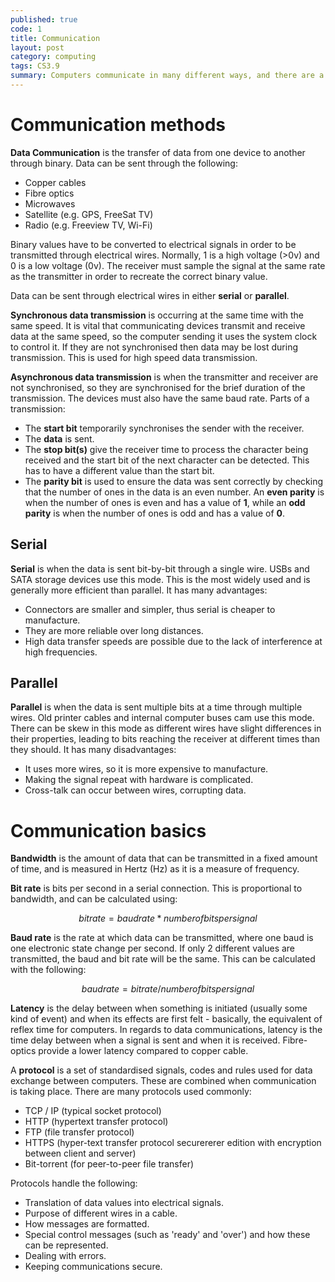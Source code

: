 ```yaml
---
published: true
code: 1
title: Communication
layout: post
category: computing
tags: CS3.9
summary: Computers communicate in many different ways, and there are a lot of factors that contribute to this.
---
```


# Communication methods
**Data Communication** is the transfer of data from one device to another through binary. Data can be sent through the following:

  * Copper cables
  * Fibre optics
  * Microwaves
  * Satellite (e.g. GPS, FreeSat TV)
  * Radio (e.g. Freeview TV, Wi-Fi)

Binary values have to be converted to electrical signals in order to be transmitted through electrical wires. Normally, 1 is a high voltage (>0v) and 0 is a low voltage (0v). The receiver must sample the signal at the same rate as the transmitter in order to recreate the correct binary value.

Data can be sent through electrical wires in either  **serial** or **parallel**.


**Synchronous data transmission** is occurring at the same time with the same speed. It is vital that communicating devices transmit and receive data at the same speed, so the computer sending it uses the system clock to control it. If they are not synchronised then data may be lost during transmission. This is used for high speed data transmission.

**Asynchronous data transmission** is when the transmitter and receiver are not synchronised, so they are synchronised for the brief duration of the transmission. The devices must also have the same baud rate. Parts of a transmission:

  * The **start bit** temporarily synchronises the sender with the receiver.
  * The **data** is sent.
  * The **stop bit(s)** give the receiver time to process the character being received and the start bit of the next character can be detected. This has to have a different value than the start bit.
  * The **parity bit** is used to ensure the data was sent correctly by checking that the number of ones in the data is an even number. An **even parity** is when the number of ones is even and has a value of **1**, while an **odd parity** is when the number of ones is odd and has a value of **0**.


## Serial
**Serial** is when the data is sent bit-by-bit through a single wire. USBs and SATA storage devices use this mode. This is the most widely used and is generally more efficient than parallel. It has many advantages:

* Connectors are smaller and simpler, thus serial is cheaper to manufacture.
* They are more reliable over long distances.
* High data transfer speeds are possible due to the lack of interference at high frequencies.

## Parallel
**Parallel** is when the data is sent multiple bits at a time through multiple wires. Old printer cables and internal computer buses cam use this mode. There can be skew in this mode as different wires have slight differences in their properties, leading to bits reaching the receiver at different times than they should. It has many disadvantages:

* It uses more wires, so it is more expensive to manufacture.
* Making the signal repeat with hardware is complicated.
* Cross-talk can occur between wires, corrupting data.

# Communication basics

**Bandwidth** is the amount of data that can be transmitted in a fixed amount of time, and is measured in Hertz (Hz) as it is a measure of frequency.

**Bit rate** is bits per second in a serial connection. This is proportional to bandwidth, and can be calculated using:

$$ bit rate = baud rate * number of bits per signal $$

**Baud rate** is the rate at which data can be transmitted, where one baud is one electronic state change per second. If only 2 different values are transmitted, the baud and bit rate will be the same. This can be calculated with the following:

$$ baud rate = bit rate / number of bits per signal $$

**Latency** is the delay between when something is initiated (usually some kind of event) and when its effects are first felt - basically, the equivalent of reflex time for computers. In regards to data communications, latency is the time delay between when a signal is sent and when it is received. Fibre-optics provide a lower latency compared to copper cable.

A **protocol** is a set of standardised signals, codes and rules used for data exchange between computers. These are combined when communication is taking place. There are many protocols used commonly:

  * TCP / IP (typical socket protocol)
  * HTTP (hypertext transfer protocol)
  * FTP (file transfer protocol)
  * HTTPS (hyper-text transfer protocol securererer edition with encryption between client and server)
  * Bit-torrent (for peer-to-peer file transfer)

Protocols handle the following:

  * Translation of data values into electrical signals.
  * Purpose of different wires in a cable.
  * How messages are formatted.
  * Special control messages (such as 'ready' and 'over') and how these can be represented.
  * Dealing with errors.
  * Keeping communications secure.
